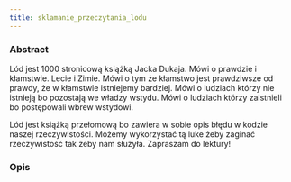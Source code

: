 ```yaml
---
title: sklamanie_przeczytania_lodu
---
```


### Abstract

Lód jest 1000 stronicową książką Jacka Dukaja.
Mówi o prawdzie i kłamstwie. Lecie i Zimie.
Mówi o tym że kłamstwo jest prawdziwsze od prawdy,
że w kłamstwie istniejemy bardziej.
Mówi o ludziach którzy nie istnieją bo pozostają we władzy wstydu.
Mówi o ludziach którzy zaistnieli bo postępowali wbrew wstydowi.

Lód jest książką przełomową bo zawiera w sobie opis błędu w kodzie naszej rzeczywistości.
Możemy wykorzystać tą luke żeby zaginać rzeczywistość tak żeby nam służyła.
Zapraszam do lektury!


### Opis


